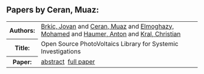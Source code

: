 <h2>Papers by Ceran, Muaz:</h2>
<!-- Begin papers -->
<table>
<tr><th>Authors:</th><td>
<a href="../authors/author_030.html">Brkic, Jovan</a> and 
<a href="../authors/author_039.html">Ceran, Muaz</a> and 
<a href="../authors/author_059.html">Elmoghazy, Mohamed</a> and 
<a href="../authors/author_092.html">Haumer, Anton</a> and 
<a href="../authors/author_133.html">Kral, Christian</a>
</td></tr>
<tr><th>Title:  </th><td>Open Source PhotoVoltaics Library for Systemic Investigations</td></tr>
<tr><th>Paper:  </th><td><a href="../abstracts/Modelica2019abstract1B1.pdf">abstract</a>&nbsp;&nbsp;<a href="../papers/Modelica2019paper1B1.pdf">full paper</a></td></tr>
</table>
<br>
<!-- End papers -->